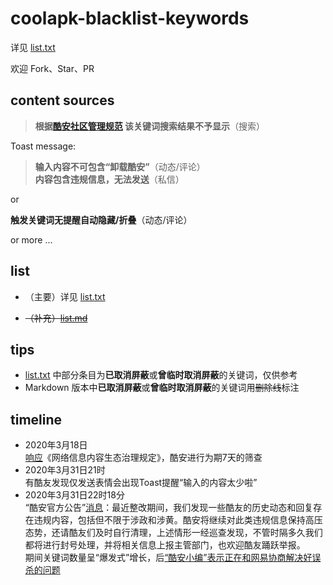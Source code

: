 # coolapk-blacklist-keywords
详见 [list.txt](https://github.com/Coolapk-Fan/coolapk-blacklist-keywords/blob/master/list.txt)

欢迎 Fork、Star、PR
## content sources

> **根据[酷安社区管理规范](https://github.com/Coolapk-Fan/communitySpecification) 该关键词搜索结果不予显示**（搜索）

Toast message: 

> **输入内容不可包含“卸载酷安”**（动态/评论）<br>
 **内容包含违规信息，无法发送**（私信）

 or 
 
 **触发关键词无提醒自动隐藏/折叠**（动态/评论）
 
  or more ...
## list
-  （主要）详见 [list.txt](https://github.com/Coolapk-Fan/coolapk-blacklist-keywords/blob/master/list.txt)

-  ~~（补充）[list.md](https://github.com/Coolapk-Fan/coolapk-blacklist-keywords/blob/master/list.txt)~~
## tips
-  [list.txt](https://github.com/Coolapk-Fan/coolapk-blacklist-keywords/blob/master/list.txt) 中部分条目为**已取消屏蔽**或**曾临时取消屏蔽**的关键词，仅供参考
-  Markdown 版本中**已取消屏蔽**或**曾临时取消屏蔽**的关键词用~~删除线~~标注

## timeline
- 2020年3月18日 <br>[响应](https://www.coolapk.com/feed/17375619)《网络信息内容生态治理规定》，酷安进行为期7天的筛查
- 2020年3月31日21时 <br>有酷友发现仅发送表情会出现Toast提醒“输入的内容太少啦”
- 2020年3月31日22时18分 <br>“酷安官方公告”[消息](https://www.coolapk.com/feed/17734430)：最近整改期间，我们发现一些酷友的历史动态和回复存在违规内容，包括但不限于涉政和涉黄。酷安将继续对此类违规信息保持高压态势，还请酷友们及时自行清理，上述情形一经巡查发现，不管时隔多久我们都将进行封号处理，并将相关信息上报主管部门，也欢迎酷友踊跃举报。 <br>
期间关键词数量呈“爆发式”增长，后[“酷安小编”表示正在和网易协商解决好误杀的问题](https://www.coolapk.com/feed/17783309)
